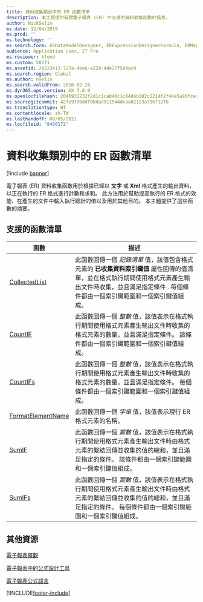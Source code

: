 ```yaml
---
title: 資料收集類別中的 ER 函數清單
description: 本主題提供有關電子報表 (ER) 中支援的資料收集函數的信息。
author: NickSelin
ms.date: 12/04/2019
ms.prod: ''
ms.technology: ''
ms.search.form: ERDataModelDesigner, ERExpressionDesignerFormula, ERMappedFormatDesigner, ERModelMappingDesigner
audience: Application User, IT Pro
ms.reviewer: kfend
ms.custom: 58771
ms.assetid: 24223e13-727a-4be6-a22d-4d427f504ac9
ms.search.region: Global
ms.author: nselin
ms.search.validFrom: 2016-02-28
ms.dyn365.ops.version: AX 7.0.0
ms.openlocfilehash: 2046931732f2d1c1ca040c1c84d4b182c2214f2f44a5a90fceda49298445b743
ms.sourcegitcommit: 42fe9790ddf0bdad911544deaa82123a396712fb
ms.translationtype: HT
ms.contentlocale: zh-TW
ms.lasthandoff: 08/05/2021
ms.locfileid: "8460172"
---
```

# <a name="list-of-er-functions-in-the-data-collection-category"></a>資料收集類別中的 ER 函數清單

[!include [banner](../includes/banner.md)]

電子報表 (ER) 資料收集函數用於根據已經以 **文字** 或 **Xml** 格式產生的輸出資料，以正在執行的 ER 格式進行計數和求和。 此方法用於幫助提高執行的 ER 格式的效能、在產生的文件中輸入執行總計的值以及用於其他目的。 本主題提供了這些函數的摘要。

## <a name="list-of-supported-functions"></a>支援的函數清單

| 函數 | 描述 |
|----------|-------------|
| [CollectedList](er-functions-datacollection-collectedlist.md) | 此函數回傳一個 *記錄清單* 值，該值包含格式元素的 **已收集資料索引鍵值** 屬性回傳的值清單，並在格式執行期間使用格式元素產生輸出文件時收集，並且滿足指定條件 . 每個條件都由一個索引鍵範圍和一個索引鍵值組成。 |
| [CountIF](er-functions-datacollection-countif.md) | 此函數回傳一個 *整數* 值，該值表示在格式執行期間使用格式元素產生輸出文件時收集的格式元素的數量，並且滿足指定條件。 該條件都由一個索引鍵範圍和一個索引鍵值組成。 |
| [CountIFs](er-functions-datacollection-countifs.md) | 此函數回傳一個 *整數* 值，該值表示在格式執行期間使用格式元素產生輸出文件時收集的格式元素的數量，並且滿足指定條件。 每個條件都由一個索引鍵範圍和一個索引鍵值組成。 |
| [FormatElementName](er-functions-datacollection-formatelementname.md) | 此函數回傳一個 *字串* 值，該值表示現行 ER 格式元素的名稱。 |
| [SumIF](er-functions-datacollection-sumif.md) | 此函數回傳一個 *實數* 值，該值表示在格式執行期間使用格式元素產生輸出文件時由格式元素的繫結回傳並收集的值的總和，並且滿足指定的條件。 該條件都由一個索引鍵範圍和一個索引鍵值組成。 |
| [SumIFs](er-functions-datacollection-sumifs.md) | 此函數回傳一個 *實數* 值，該值表示在格式執行期間使用格式元素產生輸出文件時由格式元素的繫結回傳並收集的值的總和，並且滿足指定的條件。 每個條件都由一個索引鍵範圍和一個索引鍵值組成。 |

## <a name="additional-resources"></a>其他資源

[電子報表概觀](general-electronic-reporting.md)

[電子報表中的公式設計工具](general-electronic-reporting-formula-designer.md)

[電子報表公式語言](er-formula-language.md)


[!INCLUDE[footer-include](../../../includes/footer-banner.md)]